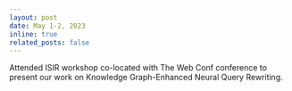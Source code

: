 ```yaml
---
layout: post
date: May 1-2, 2023
inline: true
related_posts: false
---
```


Attended ISIR workshop co-located with The Web Conf conference to present our work on Knowledge Graph-Enhanced Neural Query Rewriting.
